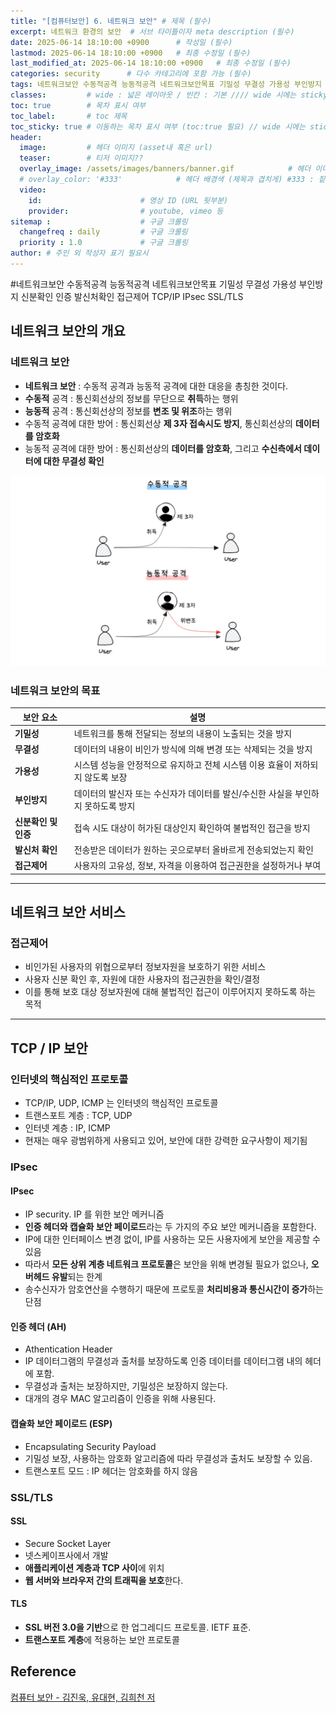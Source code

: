 ```yaml
---
title: "[컴퓨터보안] 6. 네트워크 보안" # 제목 (필수)
excerpt: 네트워크 환경의 보안  # 서브 타이틀이자 meta description (필수)
date: 2025-06-14 18:10:00 +0900      # 작성일 (필수)
lastmod: 2025-06-14 18:10:00 +0900   # 최종 수정일 (필수)
last_modified_at: 2025-06-14 18:10:00 +0900   # 최종 수정일 (필수)
categories: security      # 다수 카테고리에 포함 가능 (필수)
tags: 네트워크보안 수동적공격 능동적공격 네트워크보안목표 기밀성 무결성 가용성 부인방지 신분확인 인증 발신처확인 접근제어 TCP/IP IPsec SSL/TLS     # 태그 복수개 가능 (필수)
classes:         # wide : 넓은 레이아웃 / 빈칸 : 기본 //// wide 시에는 sticky toc 불가
toc: true        # 목차 표시 여부
toc_label:       # toc 제목
toc_sticky: true # 이동하는 목차 표시 여부 (toc:true 필요) // wide 시에는 sticky toc 불가
header: 
  image:         # 헤더 이미지 (asset내 혹은 url)
  teaser:        # 티저 이미지??
  overlay_image: /assets/images/banners/banner.gif            # 헤더 이미지 (제목과 겹치게)
  # overlay_color: '#333'            # 헤더 배경색 (제목과 겹치게) #333 : 짙은 회색 (필수)
  video:
    id:                      # 영상 ID (URL 뒷부분)
    provider:                # youtube, vimeo 등
sitemap :                    # 구글 크롤링
  changefreq : daily         # 구글 크롤링
  priority : 1.0             # 구글 크롤링
author: # 주인 외 작성자 표기 필요시
---
```

<!--postNo: 20250614_001-->


<span class="ttag">#네트워크보안</span> <span class="ttag">수동적공격</span> <span class="ttag">능동적공격</span> <span class="ttag">네트워크보안목표</span> <span class="ttag">기밀성</span> <span class="ttag">무결성</span> <span class="ttag">가용성</span> <span class="ttag">부인방지</span> <span class="ttag">신분확인</span> <span class="ttag">인증</span> <span class="ttag">발신처확인</span> <span class="ttag">접근제어</span> <span class="ttag">TCP/IP</span> <span class="ttag">IPsec</span> <span class="ttag">SSL/TLS</span> 

## 네트워크 보안의 개요  

### 네트워크 보안  

- **네트워크 보안** : 수동적 공격과 능동적 공격에 대한 대응을 총칭한 것이다.  
- **수동적** 공격 : 통신회선상의 정보를 무단으로 **취득**하는 행위  
- **능동적** 공격 : 통신회선상의 정보를 **변조 및 위조**하는 행위  
- 수동적 공격에 대한 방어 : 통신회선상 **제 3자 접속시도 방지**, 통신회선상의 **데이터를 암호화**  
- 능동적 공격에 대한 방어 : 통신회선상의 **데이터를 암호화**, 그리고 **수신측에서 데이터에 대한 무결성 확인**  

![](/assets/images/20250614_001_001.png)  

### 네트워크 보안의 목표  

| 보안 요소         | 설명                                            |
| ------------- | --------------------------------------------- |
| **기밀성**       | 네트워크를 통해 전달되는 정보의 내용이 노출되는 것을 방지              |
| **무결성**       | 데이터의 내용이 비인가 방식에 의해 변경 또는 삭제되는 것을 방지          |
| **가용성**       | 시스템 성능을 안정적으로 유지하고 전체 시스템 이용 효율이 저하되지 않도록 보장  |
| **부인방지**      | 데이터의 발신자 또는 수신자가 데이터를 발신/수신한 사실을 부인하지 못하도록 방지 |
| **신분확인 및 인증** | 접속 시도 대상이 허가된 대상인지 확인하여 불법적인 접근을 방지           |
| **발신처 확인**    | 전송받은 데이터가 원하는 곳으로부터 올바르게 전송되었는지 확인            |
| **접근제어**      | 사용자의 고유성, 정보, 자격을 이용하여 접근권한을 설정하거나 부여         |

---

## 네트워크 보안 서비스  

### 접근제어  

- 비인가된 사용자의 위협으로부터 정보자원을 보호하기 위한 서비스  
- 사용자 신분 확인 후, 자원에 대한 사용자의 접근권한을 확인/결정  
- 이를  통해 보호 대상 정보자원에 대해 불법적인 접근이 이루어지지 못하도록 하는 목적  

---

## TCP / IP 보안  

### 인터넷의 핵심적인 프로토콜  

- TCP/IP, UDP, ICMP 는 인터넷의 핵심적인 프로토콜  
- 트랜스포트 계층 : TCP, UDP  
- 인터넷 계층 : IP, ICMP  
- 현재는 매우 광범위하게 사용되고 있어, 보안에 대한 강력한 요구사항이 제기됨  

### IPsec  

#### IPsec  

- IP security. IP 를 위한 보안 메커니즘  
- **인증 헤더와 캡슐화 보안 페이로드**라는 두 가지의 주요 보안 메커니즘을 포함한다.  
- IP에 대한 인터페이스 변경 없이, IP를 사용하는 모든 사용자에게 보안을 제공할 수 있음  
- 따라서 **모든 상위 계층 네트워크 프로토콜**은 보안을 위해 변경될 필요가 없으나, **오버헤드 유발**되는 한계  
- 송수신자가 암호연산을 수행하기 때문에 프로토콜 **처리비용과 통신시간이 증가**하는 단점  

#### 인증 헤더 (AH)  

- Athentication Header  
- IP 데이터그램의 무결성과 출처를 보장하도록 인증 데이터를 데이터그램 내의 헤더에 포함.  
- 무결성과 출처는 보장하지만, 기밀성은 보장하지 않는다.  
- 대개의 경우 MAC 알고리즘이 인증을 위해 사용된다.  

#### 캡슐화 보안 페이로드 (ESP)  

- Encapsulating Security Payload  
- 기밀성 보장, 사용하는 암호화 알고리즘에 따라 무결성과 출처도 보장할 수 있음.  
- 트랜스포트 모드 : IP 헤더는 암호화를 하지 않음  

### SSL/TLS  

#### SSL  

- Secure Socket Layer  
- 넷스케이프사에서 개발  
- **애플리케이션 계층과 TCP 사이**에 위치  
- **웹 서버와 브라우저 간의 트래픽을 보호**한다.  

#### TLS  

- **SSL 버전 3.0을 기반**으로 한 업그레디드 프로토콜. IETF 표준.  
- **트랜스포트 계층**에 적용하는 보안 프로토콜  

## Reference  

[컴퓨터 보안 - 김진욱, 유대현, 김희천 저](https://search.shopping.naver.com/book/catalog/37553634631)  